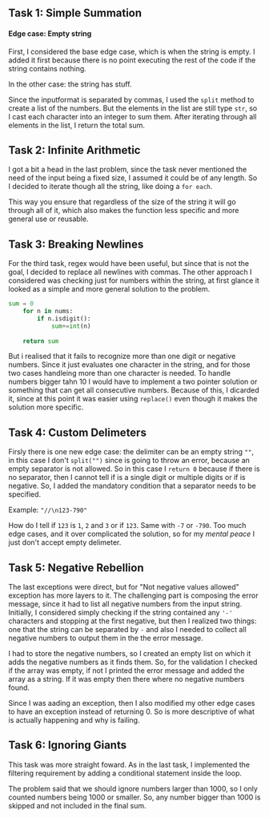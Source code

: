 ## Task 1: Simple Summation

#### Edge case: Empty string

First, I considered the base edge case, which is when the string is empty. I added it first because there is no point executing the rest of the code if the string contains nothing.

In the other case: the string has stuff.

Since the inputformat is separated by commas, I used the `split` method to create a list of the numbers. But the elements in the list are still type `str`, so I cast each character into an integer to sum them. After iterating through all elements in the list, I return the total sum.

## Task 2: Infinite Arithmetic

I got a bit a head in the last problem, since the task never mentioned the need of the input being a fixed size, I assumed it could be of any length. So I decided to iterate though all the string, like doing a `for each`.

This way you ensure that regardless of the size of the string it will go through all of it, which also makes the function less specific and more general use or reusable.

## Task 3: Breaking Newlines

For the third task, regex would have been useful, but since that is not the goal, I decided to replace all newlines with commas. The other approach I considered was checking just for numbers within the string, at first glance it looked as a simple and more general solution to the problem. 

```python
sum = 0
    for n in nums:
        if n.isdigit():
            sum+=int(n)
               
    return sum 
```

But i realised that it fails to recognize more than one digit or negative numbers. Since it just evaluates one character in the string, and for those two cases handleing more than one character is needed. To handle numbers bigger tahn 10 I would have to implement a two pointer solution or something that can get all consecutive numbers. Because of this, I dicarded it, since at this point it was easier using `replace()` even though it makes the solution more specific.


## Task 4: Custom Delimeters

Firsly there is one new edge case: the delimiter can be an empty string `""`, in this case I don't `split("")` since is going to throw an error, because an empty separator is not allowed. So in this case I `return 0` because if there is no separator, then I cannot tell if is a single digit or multiple digits or if is negative. So, I added the mandatory condition that a separator needs to be specified.

Example:
`"//\n123-790"`

How do I tell if `123` is `1`, `2` and `3` or if `123`. Same with `-7` or `-790`. Too much edge cases, and it over complicated the solution, so for my *mental peace* I just don't accept empty delimeter.


## Task 5: Negative Rebellion

The last exceptions were direct, but for "Not negative values allowed" exception has more layers to it. The challenging part is composing the error message, since it had to list all negative numbers from the input string. Initially, I considered simply checking if the string contained any `'-'` characters and stopping at the first negative, but then I realized two things: one that the string can be separated by `-` and also I needed to collect all negative numbers to output them in the the error message.

I had to store the negative numbers, so I created an empty list on which it adds the negative numbers as it finds them. So, for the validation I checked if the array was empty, if not I printed the error message and added the array as a string. If it was empty then there where no negative numbers found.

Since I was aading an exception, then I also modified my other edge cases to have an exception instead of returning 0. So is more descriptive of what is actually happening and why is failing.


## Task 6: Ignoring Giants

This task was more straight foward. As in the last task, I implemented the filtering requirement by adding a conditional statement inside the loop.

The problem said that we should ignore numbers larger than 1000, so I only counted numbers being 1000 or smaller. So, any number bigger than 1000 is skipped and not included in the final sum.